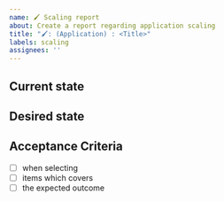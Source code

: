 ```yaml
---
name: 🖌️ Scaling report
about: Create a report regarding application scaling
title: "🖌️: (Application) : <Title>"
labels: scaling
assignees: ''
---
```


## Current state 
<!-- Short description and/or screenshot of the current solution -->

## Desired state 
<!-- Short description and/or screenshot of the desired solution -->

## Acceptance Criteria
<!-- How to test -->

- [ ] when selecting 
- [ ] items which covers
- [ ] the expected outcome 

<!-- Make sure correct milestone is selected! -->